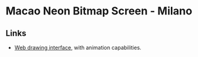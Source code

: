 Macao Neon Bitmap Screen - Milano
=================================


Links
-----

* [Web drawing interface](http://www-test.digitalmonkeys.it/torre/),
  with animation capabilities.
